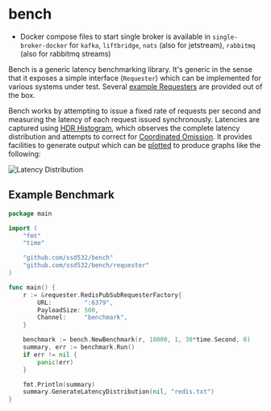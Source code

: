 # bench

- Docker compose files to start single broker is available in `single-broker-docker` for `kafka`, `liftbridge`, `nats` (also for jetstream), `rabbitmq` (also for rabbitmq streams)

Bench is a generic latency benchmarking library. It's generic in the sense that it exposes a simple interface (`Requester`) which can be implemented for various systems under test. Several [example Requesters](https://github.com/ssd532/bench/tree/master/requester) are provided out of the box.

Bench works by attempting to issue a fixed rate of requests per second and measuring the latency of each request issued synchronously. Latencies are captured using [HDR Histogram](https://github.com/codahale/hdrhistogram), which observes the complete latency distribution and attempts to correct for [Coordinated Omission](https://groups.google.com/forum/#!msg/mechanical-sympathy/icNZJejUHfE/BfDekfBEs_sJ). It provides facilities to generate output which can be [plotted](http://hdrhistogram.github.io/HdrHistogram/plotFiles.html) to produce graphs like the following:

![Latency Distribution](distribution.png)

## Example Benchmark

```go
package main

import (
	"fmt"
	"time"

	"github.com/ssd532/bench"
	"github.com/ssd532/bench/requester"
)

func main() {
	r := &requester.RedisPubSubRequesterFactory{
		URL:         ":6379",
		PayloadSize: 500,
		Channel:     "benchmark",
	}

	benchmark := bench.NewBenchmark(r, 10000, 1, 30*time.Second, 0)
	summary, err := benchmark.Run()
	if err != nil {
		panic(err)
	}

	fmt.Println(summary)
	summary.GenerateLatencyDistribution(nil, "redis.txt")
}
```
